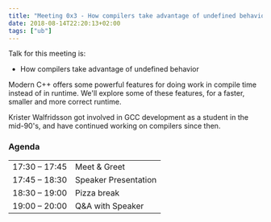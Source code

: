```yaml
---
title: "Meeting 0x3 - How compilers take advantage of undefined behavior"
date: 2018-08-14T22:20:13+02:00
tags: ["ub"]
---
```


Talk for this meeting is:
- How compilers take advantage of undefined behavior

Modern C++ offers some powerful features for doing work in compile time instead of in runtime. We'll explore some of these features, for a faster, smaller and more correct runtime.

Krister Walfridsson got involved in GCC development as a student in the mid-90's, and have continued working on compilers since then.

### Agenda

|               |              |
|---------------|--------------|
| 17:30 – 17:45 | Meet & Greet |
| 17:45 – 18:30 | Speaker Presentation |
| 18:30 – 19:00 | Pizza break   |
| 19:00 – 20:00 | Q&A with Speaker          |